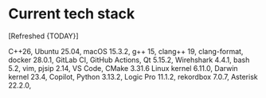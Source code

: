 # Current tech stack

[Refreshed {TODAY}]

C++26,
Ubuntu 25.04,
macOS 15.3.2,
g++ 15,
clang++ 19,
clang-format,
docker 28.0.1,
GitLab CI,
GitHub Actions,
Qt 5.15.2,
Wirehshark 4.4.1,
bash 5.2,
vim,
pjsip 2.14,
VS Code,
CMake 3.31.6
Linux kernel 6.11.0,
Darwin kernel 23.4,
Copilot,
Python 3.13.2,
Logic Pro 11.1.2,
rekordbox 7.0.7,
Asterisk 22.2.0,

